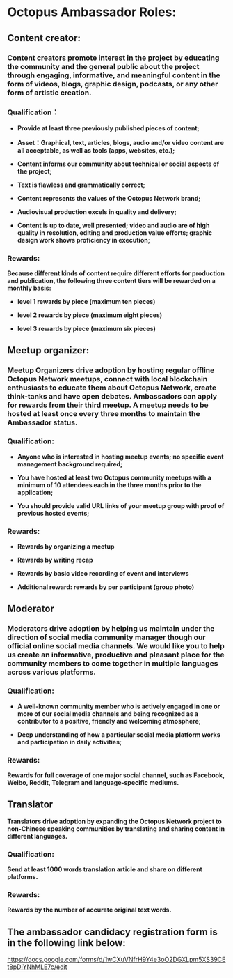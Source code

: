 # Octopus Ambassador Roles:



## Content creator:



### Content creators promote interest in the project by educating the community and the general public about the project through engaging, informative, and meaningful content in the form of videos, blogs, graphic design, podcasts, or any other form of artistic creation.



### Qualification：

* __Provide at least three previously published pieces of content;__

* __Asset：Graphical, text, articles, blogs, audio and/or video content are all acceptable, as well as tools (apps, websites, etc.);__

* __Content informs our community about technical or social aspects of the project;__

* __Text is flawless and grammatically correct;__

* __Content represents the values of the Octopus Network brand;__

* __Audiovisual production excels in quality and delivery;__
* __Content is up to date, well presented; video and audio are of high quality in resolution, editing and production value efforts; graphic design work shows proficiency in execution;__



### Rewards:

__Because different kinds of content require different efforts for production and publication, the following three content tiers will be rewarded on a monthly basis:__

* __**level 1** rewards by piece (maximum ten pieces)__

* __**level 2** rewards by piece (maximum eight pieces)__

* __**level 3** rewards by piece (maximum six pieces)__



## Meetup organizer:



### Meetup Organizers drive adoption by hosting regular offline Octopus Network meetups, connect with local blockchain enthusiasts to educate them about Octopus Network, create think-tanks and have open debates. Ambassadors can apply for rewards from their third meetup. A meetup needs to be hosted at least once every three months to maintain the Ambassador status.



### Qualification:

* __Anyone who is interested in hosting meetup events; no specific event management background required;__

* __You have hosted at least two Octopus community meetups with a minimum of 10 attendees each in the three months prior to the application;__

* __You should provide valid URL links of your meetup group with proof of previous hosted events;__



### Rewards:

* __Rewards by organizing a meetup__

* __Rewards by writing recap__

* __Rewards by basic video recording of event and interviews__

* __Additional reward: rewards by per participant (group photo)__



## Moderator



### Moderators drive adoption by helping us maintain under the direction of social media community manager though  our official online social media channels. We would like you to help us create an informative, productive and pleasant place for the community members to come together in multiple languages across various platforms.



### Qualification: 

* __A well-known community member who is actively engaged in one or more of our social media channels and being recognized as a contributor to a positive, friendly and welcoming atmosphere;__

* __Deep understanding of how a particular social media platform works and participation in daily activities;__



### Rewards:

__Rewards for full coverage of one major social channel, such as Facebook, Weibo, Reddit, Telegram and language-specific mediums.__



## Translator

__Translators drive adoption by expanding the Octopus Network project to non-Chinese speaking communities by translating and sharing content in different languages.__



### Qualification:

__Send at least 1000 words translation article and share on different platforms.__

### Rewards:

__Rewards by the number of accurate original text words.__





## The ambassador candidacy registration form is in the following link below:



<https://docs.google.com/forms/d/1wCXuVNfrH9Y4e3oO2DGXLpm5XS39CEt8pDiYNhMLE7c/edit>

